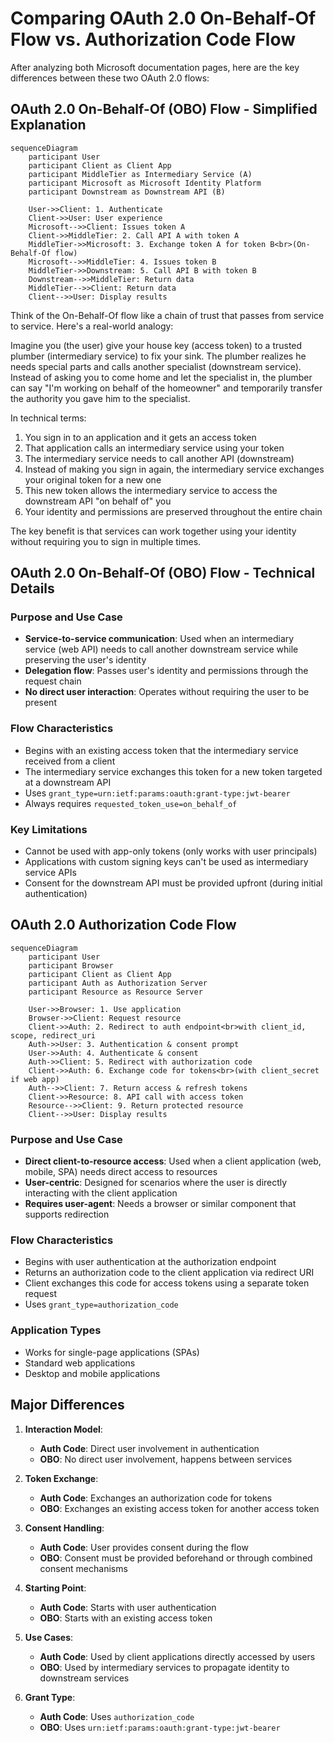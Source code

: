 # Comparing OAuth 2.0 On-Behalf-Of Flow vs. Authorization Code Flow

After analyzing both Microsoft documentation pages, here are the key differences between these two OAuth 2.0 flows:

## OAuth 2.0 On-Behalf-Of (OBO) Flow - Simplified Explanation

```mermaid
sequenceDiagram
    participant User
    participant Client as Client App
    participant MiddleTier as Intermediary Service (A)
    participant Microsoft as Microsoft Identity Platform
    participant Downstream as Downstream API (B)
    
    User->>Client: 1. Authenticate
    Client->>User: User experience
    Microsoft-->>Client: Issues token A
    Client->>MiddleTier: 2. Call API A with token A
    MiddleTier->>Microsoft: 3. Exchange token A for token B<br>(On-Behalf-Of flow)
    Microsoft-->>MiddleTier: 4. Issues token B
    MiddleTier->>Downstream: 5. Call API B with token B
    Downstream-->>MiddleTier: Return data
    MiddleTier-->>Client: Return data
    Client-->>User: Display results
```

Think of the On-Behalf-Of flow like a chain of trust that passes from service to service. Here's a real-world analogy:

Imagine you (the user) give your house key (access token) to a trusted plumber (intermediary service) to fix your sink. The plumber realizes he needs special parts and calls another specialist (downstream service). Instead of asking you to come home and let the specialist in, the plumber can say "I'm working on behalf of the homeowner" and temporarily transfer the authority you gave him to the specialist.

In technical terms:
1. You sign in to an application and it gets an access token
2. That application calls an intermediary service using your token
3. The intermediary service needs to call another API (downstream)
4. Instead of making you sign in again, the intermediary service exchanges your original token for a new one
5. This new token allows the intermediary service to access the downstream API "on behalf of" you
6. Your identity and permissions are preserved throughout the entire chain

The key benefit is that services can work together using your identity without requiring you to sign in multiple times.

## OAuth 2.0 On-Behalf-Of (OBO) Flow - Technical Details

### Purpose and Use Case
- **Service-to-service communication**: Used when an intermediary service (web API) needs to call another downstream service while preserving the user's identity
- **Delegation flow**: Passes user's identity and permissions through the request chain
- **No direct user interaction**: Operates without requiring the user to be present

### Flow Characteristics
- Begins with an existing access token that the intermediary service received from a client
- The intermediary service exchanges this token for a new token targeted at a downstream API
- Uses `grant_type=urn:ietf:params:oauth:grant-type:jwt-bearer`
- Always requires `requested_token_use=on_behalf_of`

### Key Limitations
- Cannot be used with app-only tokens (only works with user principals)
- Applications with custom signing keys can't be used as intermediary service APIs
- Consent for the downstream API must be provided upfront (during initial authentication)

## OAuth 2.0 Authorization Code Flow

```mermaid
sequenceDiagram
    participant User
    participant Browser
    participant Client as Client App
    participant Auth as Authorization Server
    participant Resource as Resource Server
    
    User->>Browser: 1. Use application
    Browser->>Client: Request resource
    Client->>Auth: 2. Redirect to auth endpoint<br>with client_id, scope, redirect_uri
    Auth->>User: 3. Authentication & consent prompt
    User->>Auth: 4. Authenticate & consent
    Auth->>Client: 5. Redirect with authorization code
    Client->>Auth: 6. Exchange code for tokens<br>(with client_secret if web app)
    Auth-->>Client: 7. Return access & refresh tokens
    Client->>Resource: 8. API call with access token
    Resource-->>Client: 9. Return protected resource
    Client-->>User: Display results
```

### Purpose and Use Case
- **Direct client-to-resource access**: Used when a client application (web, mobile, SPA) needs direct access to resources
- **User-centric**: Designed for scenarios where the user is directly interacting with the client application
- **Requires user-agent**: Needs a browser or similar component that supports redirection

### Flow Characteristics
- Begins with user authentication at the authorization endpoint
- Returns an authorization code to the client application via redirect URI
- Client exchanges this code for access tokens using a separate token request
- Uses `grant_type=authorization_code`


### Application Types
- Works for single-page applications (SPAs)
- Standard web applications
- Desktop and mobile applications

## Major Differences

1. **Interaction Model**:
   - **Auth Code**: Direct user involvement in authentication
   - **OBO**: No direct user involvement, happens between services

2. **Token Exchange**:
   - **Auth Code**: Exchanges an authorization code for tokens
   - **OBO**: Exchanges an existing access token for another access token

3. **Consent Handling**:
   - **Auth Code**: User provides consent during the flow
   - **OBO**: Consent must be provided beforehand or through combined consent mechanisms

4. **Starting Point**:
   - **Auth Code**: Starts with user authentication
   - **OBO**: Starts with an existing access token

5. **Use Cases**:
   - **Auth Code**: Used by client applications directly accessed by users
   - **OBO**: Used by intermediary services to propagate identity to downstream services

6. **Grant Type**:
   - **Auth Code**: Uses `authorization_code`
   - **OBO**: Uses `urn:ietf:params:oauth:grant-type:jwt-bearer`
